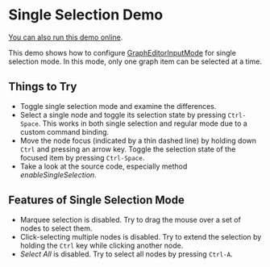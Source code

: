 <!--
 //////////////////////////////////////////////////////////////////////////////
 // @license
 // This demo file is part of yFiles for HTML 2.3.0.3.
 // Use is subject to license terms.
 //
 // Copyright (c) 2000-2020 by yWorks GmbH, Vor dem Kreuzberg 28,
 // 72070 Tuebingen, Germany. All rights reserved.
 //
 //////////////////////////////////////////////////////////////////////////////
-->
# Single Selection Demo

[You can also run this demo online](https://live.yworks.com/demos/input/singleselection/index.html).

This demo shows how to configure [GraphEditorInputMode](https://docs.yworks.com/yfileshtml/#/api/GraphEditorInputMode) for single selection mode. In this mode, only one graph item can be selected at a time.

## Things to Try

- Toggle single selection mode and examine the differences.
- Select a single node and toggle its selection state by pressing `Ctrl-Space`. This works in both single selection and regular mode due to a custom command binding.
- Move the node focus (indicated by a thin dashed line) by holding down `Ctrl` and pressing an arrow key. Toggle the selection state of the focused item by pressing `Ctrl-Space`.
- Take a look at the source code, especially method _enableSingleSelection_.

## Features of Single Selection Mode

- Marquee selection is disabled. Try to drag the mouse over a set of nodes to select them.
- Click-selecting multiple nodes is disabled. Try to extend the selection by holding the `Ctrl` key while clicking another node.
- _Select All_ is disabled. Try to select all nodes by pressing `Ctrl-A`.
